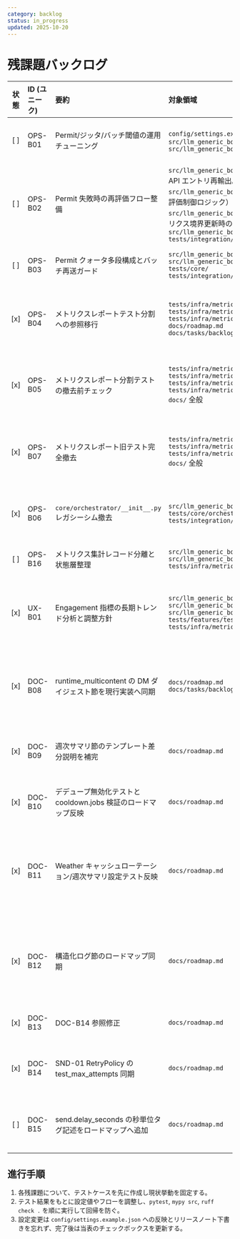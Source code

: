 ```yaml
---
category: backlog
status: in_progress
updated: 2025-10-20
---
```


# 残課題バックログ

<!-- markdownlint-disable MD013 MD033 -->

| 状態 | ID (ユニーク) | 要約 | 対象領域 | 完了条件 | 備考 | 先行着手タスク |
|:----:|:-------------|:-----|:---------|:---------|:-----|:----------------|
| [ ] | OPS-B01 | Permit/ジッタ/バッチ閾値の運用チューニング | `config/settings.example.json` 系列<br>`src/llm_generic_bot/core/scheduler.py`<br>`src/llm_generic_bot/core/arbiter.py` | テストを先に追加し、Permit/ジッタ/バッチ閾値を調整しても `pytest tests/integration/test_runtime_multicontent_failures.py -q` がグリーンであること、および遅延・Permit 通過率が期待値内に収束するメトリクス検証を `tests/infra/` 配下に追加する。 | `config.scheduler.jitter_range_seconds`／`queue.threshold` を軸にした調整方針へ更新済みで、`tests/infra/metrics/test_send_delay_thresholds.py` を併用して遅延観測を追跡する。 | [OPS-08] ジッタ境界テスト済み。 |
| [ ] | OPS-B02 | Permit 失敗時の再評価フロー整備 | `src/llm_generic_bot/core/orchestrator/__init__.py`（公開 API エントリ再輸出。旧 `core/orchestrator.py` は撤去済み）<br>`src/llm_generic_bot/core/orchestrator/processor.py`（再評価制御ロジック）<br>`src/llm_generic_bot/core/orchestrator_metrics.py` (メトリクス境界更新時の参照先)<br>`src/llm_generic_bot/core/arbiter.py`<br>`tests/integration/` | Permit 拒否後の再評価タイミングをテストで固定し、再評価時にメトリクス/ログへ再試行理由を記録する。`pytest tests/integration/test_runtime_multicontent_failures.py -k permit -q` を新テストと併せてグリーン化する。 | PermitGate のレート制御と重複スキップの両立を確認するため、再評価待ちキューや通知ダッシュボード更新も含めて検証する。 | [OPS-10] Permit 拒否メトリクス取得済み。 |
| [ ] | OPS-B03 | Permit クォータ多段構成とバッチ再送ガード | `src/llm_generic_bot/core/arbiter.py`<br>`src/llm_generic_bot/core/queue.py`<br>`tests/core/`<br>`tests/integration/test_runtime_multicontent_failures.py` | 多段クォータを導入するテストを先に追加し、再送ガードが二重送信を防ぎつつ `pytest tests/core/test_quota_gate.py -k multilayer -q` と `pytest tests/integration/test_runtime_multicontent_failures.py -k quota_multilayer -q` を通過させる。 | スケジューラ併合と連携し、閾値超過時のバッチ破棄・遅延再送の境界条件を明示する。 | Sprint1 [SND-02] 残課題を引継ぎ。 |
| [x] | OPS-B04 | メトリクスレポートテスト分割への参照移行 | `tests/infra/metrics/test_reporting_freeze_time.py`<br>`tests/infra/metrics/test_reporting_recording_metrics.py`<br>`tests/infra/metrics/test_reporting_service.py`<br>`docs/roadmap.md`<br>`docs/tasks/backlog.md` | 1. `tests/infra/metrics/test_reporting_freeze_time.py`・`test_reporting_recording_metrics.py`・`test_reporting_service.py` へ検証観点を統一し、旧単一ファイル構成からの移行を完了する。<br>2. `pytest tests/infra/metrics/test_reporting_freeze_time.py tests/infra/metrics/test_reporting_recording_metrics.py tests/infra/metrics/test_reporting_service.py -q` と `mypy`・`ruff` をグリーン化して分割テストを基準にする。<br>3. バックログとロードマップから旧構成の説明を削除し、新テスト群を前提とした移行完了手順を共有する。 | 2025-10-19: 分割テスト構成とドキュメント更新を確認。 | - |
| [x] | OPS-B05 | メトリクスレポート分割テストの撤去前チェック | `tests/infra/metrics/conftest.py`<br>`tests/infra/metrics/test_reporting_freeze_time.py`<br>`tests/infra/metrics/test_reporting_recording_metrics.py`<br>`tests/infra/metrics/test_reporting_service.py`<br>`docs/` 全般 | 1. `rg "tests/infra/metrics/test_reporting_"` を実行してコード/ドキュメントの参照が分割テストに統一されていることを確認する。<br>2. 分割テスト群を `pytest tests/infra/metrics/test_reporting_freeze_time.py tests/infra/metrics/test_reporting_recording_metrics.py tests/infra/metrics/test_reporting_service.py -q` でグリーンにし、`mypy` と `ruff` も通過させる。<br>3. メトリクスレポート関連ガイドを分割テスト前提で更新し、撤去前チェック結果を記録する。 | 2025-10-19: 分割テストのみを基準にした撤去前確認を完了。 | OPS-B04 |
| [x] | OPS-B07 | メトリクスレポート旧テスト完全撤去 | `tests/infra/metrics/test_reporting_freeze_time.py`<br>`tests/infra/metrics/test_reporting_recording_metrics.py`<br>`tests/infra/metrics/test_reporting_service.py`<br>`docs/` 全般 | 1. リポジトリから単一ファイル版メトリクスレポートテストが除去されていることを確認し、`git ls-files` の結果を記録する。<br>2. `rg "test_reporting_" tests/infra/metrics docs/` の結果が分割テスト構成のみであることを確認し、結果を TASKS.md へ記録する。<br>3. CI (`pytest`, `mypy`, `ruff`) が分割テスト構成でグリーンであることを最終確認し、ドキュメントへ撤去完了手順を残す。<br>4. バックログと関連ドキュメントを更新し、撤去完了日とフォローアップ不要である旨を共有する。 | 2025-10-19: 旧ファイル撤去と記録更新を完了。 | OPS-B05 |
| [x] | OPS-B06 | `core/orchestrator/__init__.py` レガシーシム撤去 | `src/llm_generic_bot/core/orchestrator/__init__.py`<br>`tests/core/orchestrator*`<br>`tests/integration/*` | 1. 既存の直 import を新パスへ全て置換し、再輸出シムを廃止する。<br>2. `tests/core/orchestrator*` と `tests/integration/*` の参照を新パスへ更新し、必要なテストを先に追加して挙動を固定する。<br>3. CI (`pytest`, `mypy`, `ruff`) をグリーン化し、撤去後の回帰がないことを確認する。<br>4. バックログおよび関連ドキュメントへ移行完了手順と更新内容を反映する。 | 2025-10-19: `core/orchestrator/runtime.py` を公開実装として整備し、`tests/core/orchestrator/test_processor.py` と `tests/integration/test_orchestrator_imports.py` で新 import パスを固定化。`_legacy.py` はフォワーダのみとし、ロードマップへ移行手順を追記済み。 | OPS-B02 |
| [ ] | OPS-B16 | メトリクス集計レコード分離と状態層整理 | `src/llm_generic_bot/infra/metrics/aggregator_state.py`<br>`src/llm_generic_bot/infra/metrics/aggregator_records.py`<br>`tests/infra/metrics/test_reporting_recording_metrics.py` | 1. `_SendEventRecord` などの純粋関数を新設ファイルへ移し、状態層はバックエンド委譲のみに絞る。<br>2. `pytest tests/infra/metrics/test_reporting_recording_metrics.py -q`・`mypy src/llm_generic_bot/infra/metrics`・`ruff check src/llm_generic_bot/infra/metrics` を順に実行して回帰を防ぐ。 | OPS-B04/OPS-B05 の整理後に着手。 | - |
| [x] | UX-B01 | Engagement 指標の長期トレンド分析と調整方針 | `src/llm_generic_bot/features/weather.py`<br>`src/llm_generic_bot/core/orchestrator/_legacy.py`<br>`src/llm_generic_bot/core/orchestrator/processor.py`<br>`tests/features/test_weather_engagement.py`<br>`tests/infra/metrics/test_reporting_recording_metrics.py` | `pytest tests/features/test_weather_engagement.py -k trend -q` で履歴ダブルと Permit クォータ補正を固定し、`tests/core/orchestrator_send/test_success_flow.py::test_process_success_records` と `tests/infra/metrics/test_reporting_recording_metrics.py::test_report_send_success_records_engagement_tags` で新タグ記録を回帰。 | 2025-10-20: Weather Engagement 長期平均ブレンドと Permit クォータタグ連携を実装し、メトリクス回帰まで完了。 | [UX-05] Weather Engagement 長期トレンド補正（ロードマップ参照）。 |
| [x] | DOC-B08 | runtime_multicontent の DM ダイジェスト節を現行実装へ同期 | `docs/roadmap.md`<br>`docs/tasks/backlog.md` | 1. `docs/roadmap.md` で DM ダイジェスト統合テストの説明を更新し、`tests/integration/runtime_multicontent/test_pipeline_dm_digest.py::test_dm_digest_job_registers_without_enqueue` と `tests/integration/runtime_multicontent/test_dm_digest.py::test_dm_digest_job_sends_without_scheduler_queue` が sender 直接送信と dispatch 非発火を担保していることを明文化する。<br>2. 更新内容をバックログへ反映するため、本ファイルの Frontmatter `updated` 日付と DM ダイジェスト関連タスクの備考を調整し、差分確認後に `markdownlint docs/roadmap.md`・`markdownlint docs/tasks/backlog.md` を実行する。<br>3. `git diff` で意図しない変更が混入していないことを確認する。 | 2025-10-18: ドキュメント更新・整形確認を完了し、バックログを同期済み。ロードマップ側でテスト説明を同期済み。 | OPS-B07 |
| [x] | DOC-B09 | 週次サマリ節のテンプレート差分説明を補完 | `docs/roadmap.md` | 1. `tests/integration/runtime_weekly_report/test_templates.py`・`test_scheduler.py`・`test_fallbacks.py` で保証しているテンプレート整形/曜日スケジュール/自己成功率除外の内容を再確認し、`docs/roadmap.md` の該当節へ不足している検証観点（テンプレート差分ハイライトや fallback 経路）を追記する。<br>2. `markdownlint docs/roadmap.md` を実行し、書式崩れがないことを確認する。<br>3. `git diff docs/roadmap.md` で意図した差分のみになっていることを確認する。 | 2025-10-18: 完了・同期済み。 | OPS-B02 |
| [x] | DOC-B10 | デデュープ無効化テストと cooldown.jobs 検証のロードマップ反映 | `docs/roadmap.md` | 1. ロードマップにデデュープ無効化テストの検証観点を追記する。<br>2. 同じく cooldown.jobs 検証内容を整理し、ロードマップへ反映する。<br>3. 上記 2 テスト（デデュープ無効化テスト、cooldown.jobs 検証）を完了条件として明記し、`markdownlint docs/roadmap.md` を実行して整形崩れがないことを確認する。 | 2025-10-17: 本行追加。<br>2025-10-18: ロードマップへデデュープ無効化テストと cooldown.jobs 検証内容を反映し、整形確認まで完了。<br>2025-10-18: バックログ完了状態を確認し備考を整備。 | OPS-B07 |
| [x] | DOC-B11 | Weather キャッシュローテーション/週次サマリ設定テスト反映 | `docs/roadmap.md` | Weather キャッシュローテーションと週次サマリ設定テストの反映が完了し、ロードマップへ検証観点が整備されている。 | 関連テスト: `tests/features/test_weather_cache_rotation.py`、`tests/features/test_report.py`、`tests/config/test_settings_example_report.py`。検証: `pytest tests/features/test_weather_cache_rotation.py tests/features/test_report.py tests/config/test_settings_example_report.py -q` を実行して反映内容を確認する。<br>完了日: 2025-10-18。`docs/roadmap.md` 反映済み。 | OPS-B07 |
| [x] | DOC-B12 | 構造化ログ節のロードマップ同期 | `docs/roadmap.md` | `docs/roadmap.md` の構造化ログ節を `tests/core/structured_logging/test_*.py` 群の最新仕様へ同期し、成功/失敗/Permit/重複/メトリクス各モジュールの検証観点を明文化する。 | 関連テスト: `tests/core/structured_logging/test_success.py`、`test_failure.py`、`test_permit.py`、`test_duplicate.py`、`test_metrics.py`。テスト先行実行: `pytest tests/core/structured_logging -q` を完了条件に含める。完了日: 2025-10-18。`tests/core/structured_logging/test_*.py` 群と同期済みでロードマップ側へ反映済み。 | OPS-B07 |
| [x] | DOC-B13 | DOC-B14 参照修正 | `docs/roadmap.md` | `docs/roadmap.md` の該当節を確認し、`tests/adapters/test_retry_policy.py::test_max_attempts` の検証手順が最新化されていることを確かめる。完了条件として `pytest tests/adapters/test_retry_policy.py::test_max_attempts -q` を実行する。 | 完了日: 2025-10-18。確認コマンド: `pytest tests/adapters/test_retry_policy.py::test_max_attempts -q`。SND-01 節を再確認し、検証手順の最新化を維持。 | DOC-B14 |
| [x] | DOC-B14 | SND-01 RetryPolicy の test_max_attempts 同期 | `docs/roadmap.md` | ロードマップの SND-01 節を `tests/adapters/test_retry_policy.py::test_max_attempts` の仕様に揃え、検証手順として `pytest tests/adapters/test_retry_policy.py::test_max_attempts -q` 実行を明記する。 | Sprint1 SND-01 の記述が retry 最大試行検証へ追随していないため、`test_max_attempts` 観点で同期する更新。完了日: 2025-10-18。`docs/roadmap.md` 反映済み。<br>2025-10-18: DOC-B12/DOC-B13 の重複を DOC-B14 へ統合済み。 | SND-01 |
| [ ] | DOC-B15 | send.delay_seconds の秒単位タグ記述をロードマップへ追加 | `docs/roadmap.md` | 1. `docs/roadmap.md` の「残課題 > OPS（運用・基盤）」節へ `send.delay_seconds` が `unit=seconds` タグ付きで報告される旨と検証コマンドを追記する（参照: [`docs/roadmap.md#ops運用・基盤`](../roadmap.md#ops運用・基盤)）。<br>2. `pytest tests/infra/metrics/test_reporting_recording_metrics.py -k delay -q` を実行して記述内容の検証観点を確認する。<br>3. 更新後に `markdownlint docs/roadmap.md` を実行し、書式崩れがないことを確認する。 | - | - |

## 進行手順

1. 各残課題について、テストケースを先に作成し現状挙動を固定する。
2. テスト結果をもとに設定値やフローを調整し、`pytest`, `mypy src`, `ruff check .` を順に実行して回帰を防ぐ。
3. 設定変更は `config/settings.example.json` への反映とリリースノート下書きを忘れず、完了後は当表のチェックボックスを更新する。
